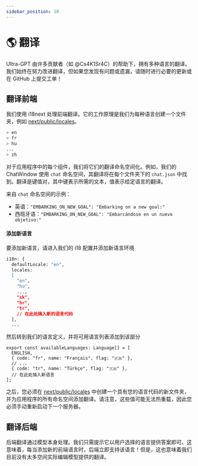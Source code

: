 ```yaml
---
sidebar_position: 10
---
```


# 🌎 翻译

Ultra-GPT 由许多贡献者（如 @Cs4K1Sr4C）的帮助下，拥有多种语言的翻译。我们始终在努力改进翻译，但如果您发现有问题或遗漏，请随时进行必要的更新或在 GitHub 上提交工单！

## 翻译前端

我们使用 i18next 处理前端翻译。它的工作原理是我们为每种语言创建一个文件夹，例如 [next/public/locales](https://github.com/reworkd/AgentGPT/tree/main/next/public/locales)。

```bash title="next/public/locales"
> en
> fr
> hu
...
> zh
```

对于应用程序中的每个组件，我们将它们的翻译命名空间化。例如，我们的 ChatWindow 使用 `chat` 命名空间，其翻译将在每个文件夹下的 `chat.json` 中找到。翻译是键值对，其中键表示所需的文本，值表示给定语言的翻译。

来自 `chat` 命名空间的示例：

- 英语：`"EMBARKING_ON_NEW_GOAL": "Embarking on a new goal:"`
- 西班牙语：`"EMBARKING_ON_NEW_GOAL": "Embarcándose en un nuevo objetivo:"`

#### 添加新语言

要添加新语言，请进入我们的 i18 配置并添加新语言环境

```bash title="next/next-i18next.config.js"
i18n: {
  defaultLocale: "en",
  locales:
  [
    "en",
    "hu",
    ...,
    "sk",
    "hr",
    "tr",
    // 在此处插入新的语言代码
  ],
  ...
```

然后转到我们的语言定义，并将可用语言列表添加到该部分

```tsx title="next/src/utils/languages.ts"
export const availableLanguages: Language[] = [
  ENGLISH,
  { code: "fr", name: "Français", flag: "🇫🇷" },
  // ...
  { code: "tr", name: "Türkçe", flag: "🇹🇷" },
  // 在此处插入新语言
];
```

之后，您必须在 [next/public/locales](https://github.com/reworkd/AgentGPT/tree/main/next/public/locales) 中创建一个具有您的语言代码的新文件夹，并为应用程序的所有命名空间添加翻译。请注意，这些值可能无法热重载，因此您必须手动重新启动下一个服务器。

## 翻译后端

后端翻译通过模型本身处理。我们只需提示它以用户选择的语言提供答案即可。这意味着，每当添加新的前端语言时，后端立即支持该语言！但是，这也意味着我们目前没有太多空间实际编辑模型提供的翻译。


